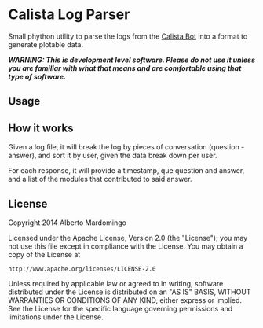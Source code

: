 Calista Log Parser
====================
Small phython utility to parse the logs from the [Calista Bot](https://github.com/gsi-upm/calista-bot) into a format to generate plotable data.

***WARNING: This is development level software.  Please do not use it unless you
             are familiar with what that means and are comfortable using that type
             of software.***

Usage
---------------------------------------


How it works
---------------------------------------

Given a log file, it will break the log by pieces of conversation (question - answer), and
sort it by user, given the data break down per user.

For each response, it will provide a timestamp, que question and answer, and a list of the modules that
contributed to said answer.

License
---------------------------------------
Copyright 2014 Alberto Mardomingo

Licensed under the Apache License, Version 2.0 (the "License");
you may not use this file except in compliance with the License.
You may obtain a copy of the License at

    http://www.apache.org/licenses/LICENSE-2.0

Unless required by applicable law or agreed to in writing, software
distributed under the License is distributed on an "AS IS" BASIS,
WITHOUT WARRANTIES OR CONDITIONS OF ANY KIND, either express or implied.
See the License for the specific language governing permissions and
limitations under the License.


